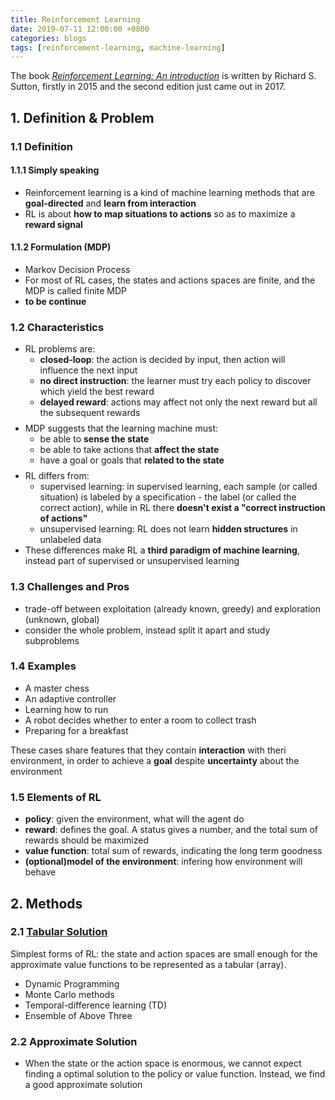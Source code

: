 ```yaml
---
title: Reinforcement Learning
date: 2019-07-11 12:00:00 +0800
categories: blogs
tags: [reinforcement-learning, machine-learning]
---
```



The book *[Reinforcement Learning: An introduction](http://www.incompleteideas.net/book/the-book-2nd.html)* is written by Richard S. Sutton, firstly in 2015 and the second edition just came out in 2017. 

<!-- more -->

## 1. Definition & Problem

### 1.1 Definition

#### 1.1.1 Simply speaking
- Reinforcement learning is a kind of machine learning methods that are **goal-directed** and **learn from interaction**
- RL is about **how to map situations to actions** so as to maximize a **reward signal**

#### 1.1.2 Formulation (MDP)
- Markov Decision Process
- For most of RL cases, the states and actions spaces are finite, and the MDP is called finite MDP
- **to be continue**

### 1.2 Characteristics
- RL problems are:
    - **closed-loop**: the action is decided by input, then action will influence the next input
    - **no direct instruction**: the learner must try each policy to discover which yield the best reward
    - **delayed reward**: actions may affect not only the next reward but all the subsequent rewards
$$$$
- MDP suggests that the learning machine must:
    - be able to **sense the state**
    - be able to take actions that **affect the state**
    - have a goal or goals that **related to the state**
$$$$
- RL differs from:
    - supervised learning: in supervised learning, each sample (or called situation) is labeled by a specification - the label (or called the correct action), while in RL there **doesn't exist a "correct instruction of actions"**
    - unsupervised learning: RL does not learn **hidden structures** in unlabeled data
- These differences make RL a **third paradigm of machine learning**, instead part of supervised or unsupervised learning

### 1.3 Challenges and Pros

- trade-off between exploitation (already known, greedy) and exploration (unknown, global)
- consider the whole problem, instead split it apart and study subproblems

### 1.4 Examples

- A master chess
- An adaptive controller
- Learning how to run
- A robot decides whether to enter a room to collect trash
- Preparing for a breakfast

These cases share features that they contain **interaction** with theri environment, in order to achieve a **goal** despite **uncertainty** about the environment

### 1.5 Elements of RL

- **policy**: given the environment, what will the agent do
- **reward**: defines the goal. A status gives a number, and the total sum of rewards should be maximized
- **value function**: total sum of rewards, indicating the long term goodness
- **(optional)model of the environment**: infering how environment will behave

## 2. Methods
### 2.1 [Tabular Solution](https://www.zybuluo.com/pluto-the-lost/note/1507344)
Simplest forms of RL: the state and action spaces are small enough for the approximate value functions to be represented as a tabular (array).

- Dynamic Programming
- Monte Carlo methods
- Temporal-difference learning (TD)
- Ensemble of Above Three

### 2.2 Approximate Solution

- When the state or the action space is enormous, we cannot expect finding a optimal solution to the policy or value function. Instead, we find a good approximate solution